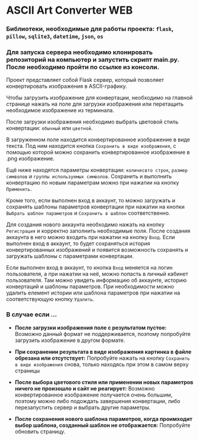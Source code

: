 # ASCII Art Converter WEB

### Библиотеки, необходимые для работы проекта: `flask`, `pillow`, `sqlite3`, `datetime`, `json`, `os`

### Для запуска сервера необходимо клонировать репозиторий на компьютер и запустить скрипт main.py. После необходимо пройти по ссылке из консоли.

Проект представляет собой Flask сервер, который позволяет конвертировать изображения в ASCII-графику. <p>

Чтобы загрузить изображение для конвертации, необходимо на главной странице нажать на поле для загрузки изображения
или перетащить необходимое изображение из терминала. <p>

После загрузки изображения необходимо выбрать цветовой стиль конвертации: `обычный` или `цветной`. <br>

В загруженном поле находится конвертированное изображение в виде текста. Под ним находится кнопка
`Сохранить в виде изображения`, с помощью которой можно сохранить конвертированное изображение в .png изображение. <br>

Ещё ниже находятся параметры конвертации: `количесвто строк`, `размер символов` и `группы используемых символов`.
Сохранить и выполнить конвертацию по новым параметрам можно при нажатии на кнопку `Применить`. <p>

Кроме того, если выполнен вход в аккаунт, то можно загружать и сохранять шаблоны параметров конвертации при
нажатии на кнопки `Выбрать шаблон параметров` и `Сохранить в шаблон` соответственно.

Для создания нового аккаунта необходимо нажать на кнопку `Регистрация` и корректно заполнить необходимые поля.
После создания аккаунта в него можно входить при нажатии на кнопку `Вход`. Если выполнен вход в аккаунт,
то будет сохраняться история конвертированных изображений и появится возможность сохранять и загружать шаблоны
с параметрами конвертации. <p>

Если выполнен вход в аккаунт, то кнопка `Вход` меняется на логин пользователя, а при нажатии на неё, можно 
попасть в личный кабинет пользователя. Там можно увидеть информацию об аккаунте, историю конвертаций и шаблоны параметров.
При необходимости можно удалить елемент истории или шаблона параметров при нажатии на соответствующую кнопку `Удалить`. <p>


### В случае если ...

-  **После загрузки изображения поле с результатом пустое:** Возможно данный формат не поддерживается,
поэтому попробуйте загрузить изображение в другом формате.

-  **При сохранении результата в виде изображения картинка в файле обрезана или отсутствует:**
Попробуйте нажать на кнопку `Сохранить в виде изображения` снова, только находясь при этом в самом верху страницы
   
-  **После выбора цветового стиля или применении новых параметров ничего не произошло и сайт не реагирует:**
Возможно конвертированное изображение получается очень большим, поэтому можно либо подождать завершения
конвертации, либо перезапустить сервер и выбрать другие параметры.
   
-  **После сохранения нового шаблона параметров, когда проимходит выбор шаблона, созданный шаблон не отображается:**
Попробуйте обновить страницу.
